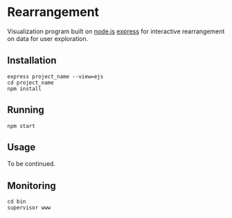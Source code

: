 # Rearrangement
Visualization program built on [node.js](https://nodejs.org/en/) [express](http://expressjs.com/) for interactive rearrangement on data for user exploration.

## Installation
```
express project_name --view=ejs
cd project_name
npm install
```

## Running
```
npm start
```

## Usage
To be continued.

## Monitoring
```
cd bin
supervisor www
```